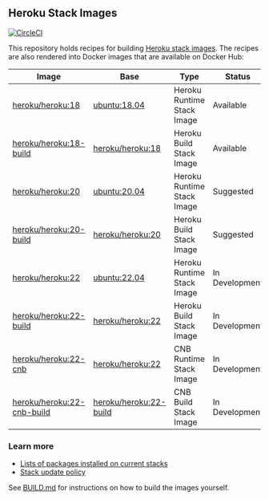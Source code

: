 ## Heroku Stack Images

[![CircleCI](https://circleci.com/gh/heroku/stack-images.svg?style=svg)](https://circleci.com/gh/heroku/stack-images)

This repository holds recipes for building [Heroku stack images](https://devcenter.heroku.com/articles/stack).
The recipes are also rendered into Docker images that are available on Docker Hub:

| Image                                     | Base                                  | Type                       | Status         |
|-------------------------------------------|---------------------------------------|----------------------------|----------------|
| [heroku/heroku:18][heroku-tags]           | [ubuntu:18.04][ubuntu-tags]           | Heroku Runtime Stack Image | Available      |
| [heroku/heroku:18-build][heroku-tags]     | [heroku/heroku:18][heroku-tags]       | Heroku Build Stack Image   | Available      |
| [heroku/heroku:20][heroku-tags]           | [ubuntu:20.04][ubuntu-tags]           | Heroku Runtime Stack Image | Suggested      |
| [heroku/heroku:20-build][heroku-tags]     | [heroku/heroku:20][heroku-tags]       | Heroku Build Stack Image   | Suggested      |
| [heroku/heroku:22][heroku-tags]           | [ubuntu:22.04][ubuntu-tags]           | Heroku Runtime Stack Image | In Development |
| [heroku/heroku:22-build][heroku-tags]     | [heroku/heroku:22][heroku-tags]       | Heroku Build Stack Image   | In Development |
| [heroku/heroku:22-cnb][heroku-tags]       | [heroku/heroku:22][heroku-tags]       | CNB Runtime Stack Image    | In Development |
| [heroku/heroku:22-cnb-build][heroku-tags] | [heroku/heroku:22-build][heroku-tags] | CNB Build Stack Image      | In Development |

### Learn more

* [Lists of packages installed on current stacks](https://devcenter.heroku.com/articles/stack-packages)
* [Stack update policy](https://devcenter.heroku.com/articles/stack-update-policy)

See [BUILD.md](BUILD.md) for instructions on how to build the images yourself.

[heroku-tags]: https://hub.docker.com/r/heroku/heroku/tags
[ubuntu-tags]: https://hub.docker.com/_/ubuntu?tab=tags
